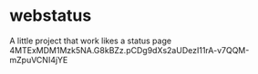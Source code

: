 # webstatus
A little project that work likes a status page
4MTExMDM1Mzk5NA.G8kBZz.pCDg9dXs2aUDezI11rA-v7QQM-mZpuVCNI4jYE
